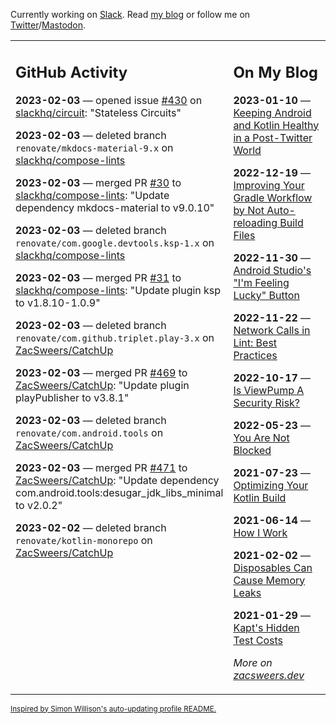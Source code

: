 Currently working on [Slack](https://slack.com/). Read [my blog](https://zacsweers.dev/) or follow me on [Twitter](https://twitter.com/ZacSweers)/[Mastodon](https://hachyderm.io/@ZacSweers).

<table><tr><td valign="top" width="60%">

## GitHub Activity
<!-- githubActivity starts -->
**2023-02-03** — opened issue [#430](https://github.com/slackhq/circuit/issues/430) on [slackhq/circuit](https://github.com/slackhq/circuit): "Stateless Circuits"

**2023-02-03** — deleted branch `renovate/mkdocs-material-9.x` on [slackhq/compose-lints](https://github.com/slackhq/compose-lints)

**2023-02-03** — merged PR [#30](https://github.com/slackhq/compose-lints/pull/30) to [slackhq/compose-lints](https://github.com/slackhq/compose-lints): "Update dependency mkdocs-material to v9.0.10"

**2023-02-03** — deleted branch `renovate/com.google.devtools.ksp-1.x` on [slackhq/compose-lints](https://github.com/slackhq/compose-lints)

**2023-02-03** — merged PR [#31](https://github.com/slackhq/compose-lints/pull/31) to [slackhq/compose-lints](https://github.com/slackhq/compose-lints): "Update plugin ksp to v1.8.10-1.0.9"

**2023-02-03** — deleted branch `renovate/com.github.triplet.play-3.x` on [ZacSweers/CatchUp](https://github.com/ZacSweers/CatchUp)

**2023-02-03** — merged PR [#469](https://github.com/ZacSweers/CatchUp/pull/469) to [ZacSweers/CatchUp](https://github.com/ZacSweers/CatchUp): "Update plugin playPublisher to v3.8.1"

**2023-02-03** — deleted branch `renovate/com.android.tools` on [ZacSweers/CatchUp](https://github.com/ZacSweers/CatchUp)

**2023-02-03** — merged PR [#471](https://github.com/ZacSweers/CatchUp/pull/471) to [ZacSweers/CatchUp](https://github.com/ZacSweers/CatchUp): "Update dependency com.android.tools:desugar_jdk_libs_minimal to v2.0.2"

**2023-02-02** — deleted branch `renovate/kotlin-monorepo` on [ZacSweers/CatchUp](https://github.com/ZacSweers/CatchUp)
<!-- githubActivity ends -->
</td><td valign="top" width="40%">

## On My Blog
<!-- blog starts -->
**2023-01-10** — [Keeping Android and Kotlin Healthy in a Post-Twitter World](https://www.zacsweers.dev/keeping-android-healthy/)

**2022-12-19** — [Improving Your Gradle Workflow by Not Auto-reloading Build Files](https://www.zacsweers.dev/improving-your-workflow-by-not-auto-reloading-build-files/)

**2022-11-30** — [Android Studio's "I'm Feeling Lucky" Button](https://www.zacsweers.dev/android-studios-im-feeling-lucky-button/)

**2022-11-22** — [Network Calls in Lint: Best Practices](https://www.zacsweers.dev/network-calls-in-lint-best-practices/)

**2022-10-17** — [Is ViewPump A Security Risk?](https://www.zacsweers.dev/is-viewpump-a-security-risk/)

**2022-05-23** — [You Are Not Blocked](https://www.zacsweers.dev/you-are-not-blocked/)

**2021-07-23** — [Optimizing Your Kotlin Build](https://www.zacsweers.dev/optimizing-your-kotlin-build/)

**2021-06-14** — [How I Work](https://www.zacsweers.dev/how-i-work/)

**2021-02-02** — [Disposables Can Cause Memory Leaks](https://www.zacsweers.dev/disposables-can-cause-memory-leaks/)

**2021-01-29** — [Kapt's Hidden Test Costs](https://www.zacsweers.dev/kapts-hidden-test-costs/)
<!-- blog ends -->
_More on [zacsweers.dev](https://zacsweers.dev/)_
</td></tr></table>

<sub><a href="https://simonwillison.net/2020/Jul/10/self-updating-profile-readme/">Inspired by Simon Willison's auto-updating profile README.</a></sub>